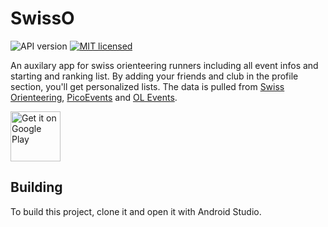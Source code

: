 # SwissO
![API version](https://img.shields.io/badge/API-21-green.svg)
[![MIT licensed](https://img.shields.io/badge/license-GPL-blue.svg)](./LICENSE) 

An auxilary app for swiss orienteering runners including all event infos and starting and ranking list. By adding your friends and club in the profile section, you'll get personalized lists. The data is pulled from <a href="https://o-l.ch">Swiss Orienteering</a>, <a href="https://entry.picoevents.ch">PicoEvents</a> and <a href="https://ol-events.ch">OL Events</a>.

<a href='https://play.google.com/store/apps/details?id=ch.swisso'><img alt='Get it on Google Play' src='https://play.google.com/intl/en_us/badges/images/generic/en_badge_web_generic.png' height='80px'/></a>

## Building
To build this project, clone it and open it with Android Studio.

